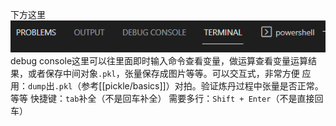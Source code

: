 下方这里
![](debug-console/debug.png)
debug console这里可以往里面即时输入命令查看变量，做运算查看变量运算结果，或者保存中间对象`.pkl`，张量保存成图片等等。可以交互式，非常方便
应用：`dump`出`.pkl`（参考[[pickle/basics]]）对拍。验证炼丹过程中张量是否正常。等等
快捷键：`tab`补全（不是回车补全）
需要多行：`Shift + Enter`（不是直接回车）